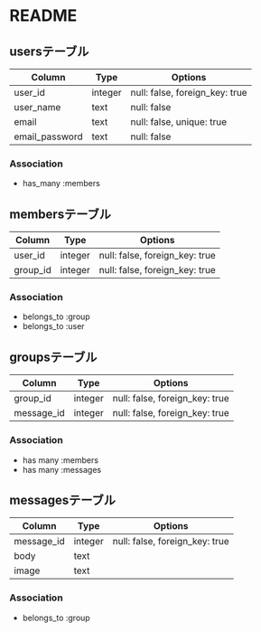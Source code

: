 # README

## usersテーブル
|Column|Type|Options|
|------|----|-------|
|user_id|integer|null: false, foreign_key: true|
|user_name|text|null: false|
|email|text|null: false, unique: true|
|email_password|text|null: false|

### Association
- has_many :members


## membersテーブル
|Column|Type|Options|
|------|----|-------|
|user_id|integer|null: false, foreign_key: true|
|group_id|integer|null: false, foreign_key: true|

### Association
- belongs_to :group
- belongs_to :user


## groupsテーブル
|Column|Type|Options|
|------|----|-------|
|group_id|integer|null: false, foreign_key: true|
|message_id|integer|null: false, foreign_key: true|

### Association
- has many :members
- has many :messages


## messagesテーブル
|Column|Type|Options|
|------|----|-------|
|message_id|integer|null: false, foreign_key: true|
|body|text||
|image|text||

### Association
- belongs_to :group


